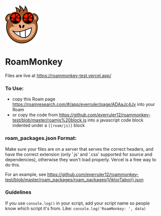 ![Image of RoamMonkey](https://github.com/everruler12/roammonkey-test/raw/master/roammonkey_icon.png)

# RoamMonkey

Files are live at https://roammonkey-test.vercel.app/

### To Use:

- copy this Roam page https://roamresearch.com/#/app/everruler/page/ADAaJc4Jv into your Roam
- or copy the code from https://github.com/everruler12/roammonkey-test/blob/master/roamjs%20block.js into a javascript code block indented under a `[[roam/js]]` block

### roam_packages.json Format:

Make sure your files are on a server that serves the correct headers, and have the correct extension (only '.js' and '.css' supported for source and dependencies), otherwise they won't load properly. Vercel is a free way to do this.

For an example, see https://github.com/everruler12/roammonkey-test/blob/master/roam_packages/roam_packages(ViktorTabori).json

### Guidelines

If you use `console.log()` in your script, add your script name so people know which script it's from. Like: `console.log('RoamMonkey: ', data)`
